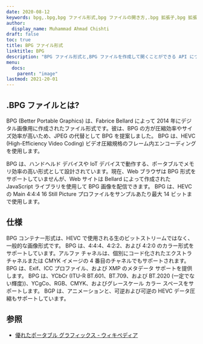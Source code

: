 ```yaml
---
date: 2020-08-12
keywords: bpg,.bpg,bpg ファイル形式,bpg ファイルの開き方,.bpg 拡張子,bpg 拡張子
author:
  display_name: Muhammad Ahmad Chishti
draft: false
toc: true
title: BPG ファイル形式
linktitle: BPG
description: "BPG ファイル形式と,BPG ファイルを作成して開くことができる API について学びます。"
menu:
  docs:
    parent: "image"
lastmod: 2021-20-01
---
```


## .BPG ファイルとは? ##

BPG (Better Portable Graphics) は、Fabrice Bellard によって 2014 年にデジタル画像用に作成されたファイル形式です。彼は、BPG の方が圧縮効率やサイズ効率が高いため、JPEG の代替として BPG を提案しました。 BPG は、HEVC (High-Efficiency Video Coding) ビデオ圧縮規格のフレーム内エンコーディングを使用します。

BPG は、ハンドヘルド デバイスや IoT デバイスで動作する、ポータブルでメモリ効率の高い形式として設計されています。現在、Web ブラウザは BPG 形式をサポートしていませんが、Web サイトは Bellard によって作成された JavaScript ライブラリを使用して BPG 画像を配信できます。 BPG は、HEVC の Main 4:4:4 16 Still Picture プロファイルをサンプルあたり最大 14 ビットまで使用します。

## 仕様 ##

BPG コンテナー形式は、HEVC で使用される生のビットストリームではなく、一般的な画像形式です。 BPG は、4:4:4、4:2:2、および 4:2:0 のカラー形式をサポートしています。アルファ チャネルは、個別にコード化されたエクストラ チャネルまたは CMYK イメージの 4 番目のチャネルでもサポートされます。 BPG は、Exif、ICC プロファイル、および XMP のメタデータ サポートを提供します。 BPG は、YCbCr (ITU-R BT.601、BT.709、および BT.2020 (一定でない輝度))、YCgCo、RGB、CMYK、およびグレースケール カラー スペースをサポートします。 BGP は、アニメーションと、可逆および可逆の HEVC データ圧縮もサポートしています。

## 参照 ##

- [優れたポータブル グラフィックス - ウィキペディア](https://en.wikipedia.org/wiki/Better_Portable_Graphics)

